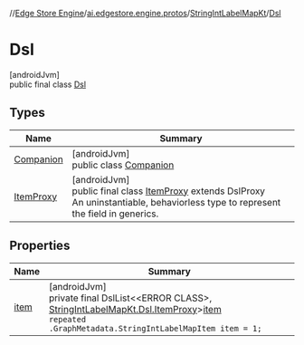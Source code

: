 //[Edge Store Engine](../../../../index.md)/[ai.edgestore.engine.protos](../../index.md)/[StringIntLabelMapKt](../index.md)/[Dsl](index.md)

# Dsl

[androidJvm]\
public final class [Dsl](index.md)

## Types

| Name | Summary |
|---|---|
| [Companion](-companion/index.md) | [androidJvm]<br>public class [Companion](-companion/index.md) |
| [ItemProxy](-item-proxy/index.md) | [androidJvm]<br>public final class [ItemProxy](-item-proxy/index.md) extends DslProxy<br>An uninstantiable, behaviorless type to represent the field in generics. |

## Properties

| Name | Summary |
|---|---|
| [item](index.md#-2104641391%2FProperties%2F-89531115) | [androidJvm]<br>private final DslList&lt;&lt;ERROR CLASS&gt;, [StringIntLabelMapKt.Dsl.ItemProxy](-item-proxy/index.md)&gt;[item](index.md#-2104641391%2FProperties%2F-89531115)<br><code>repeated .GraphMetadata.StringIntLabelMapItem item = 1;</code> |
